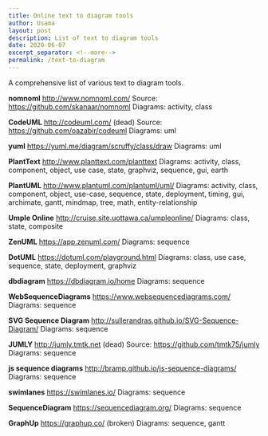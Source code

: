 ```yaml
---
title: Online text to diagram tools
author: Usama
layout: post
description: List of text to diagram tools
date: 2020-06-07
excerpt_separator: <!--more-->
permalink: /text-to-diagram
---
```


A comprehensive list of various text to diagram tools.

**nomnoml** http://www.nomnoml.com/
Source: https://github.com/skanaar/nomnoml
Diagrams: activity, class

**CodeUML** http://codeuml.com/ (dead)
Source: https://github.com/oazabir/codeuml
Diagrams: uml

**yuml** https://yuml.me/diagram/scruffy/class/draw
Diagrams: uml

**PlantText** http://www.planttext.com/planttext
Diagrams: activity, class, component, object, use case, state, graphviz, sequence, gui, earth

**PlantUML** http://www.plantuml.com/plantuml/uml/
Diagrams: activity, class, component, object, use-case, sequence, state, deployment, timing, gui, archimate, gantt, mindmap, tree, math, entity-relationship

**Umple Online** http://cruise.site.uottawa.ca/umpleonline/
Diagrams: class, state, composite

**ZenUML** https://app.zenuml.com/
Diagrams: sequence

**DotUML** https://dotuml.com/playground.html
Diagrams: class, use case, sequence, state, deployment, graphviz

**dbdiagram** https://dbdiagram.io/home
Diagrams: sequence

**WebSequenceDiagrams** https://www.websequencediagrams.com/
Diagrams: sequence

**SVG Sequence Diagram** http://sullerandras.github.io/SVG-Sequence-Diagram/
Diagrams: sequence

**JUMLY** http://jumly.tmtk.net (dead)
Source: https://github.com/tmtk75/jumly
Diagrams: sequence

**js sequence diagrams** http://bramp.github.io/js-sequence-diagrams/
Diagrams: sequence

**swimlanes** https://swimlanes.io/ 
Diagrams: sequence

**SequenceDiagram** https://sequencediagram.org/
Diagrams: sequence

**GraphUp** https://graphup.co/ (broken)
Diagrams: sequence, gantt


<!--stackedit_data:
eyJoaXN0b3J5IjpbMTU0NzYwOTE1N119
-->